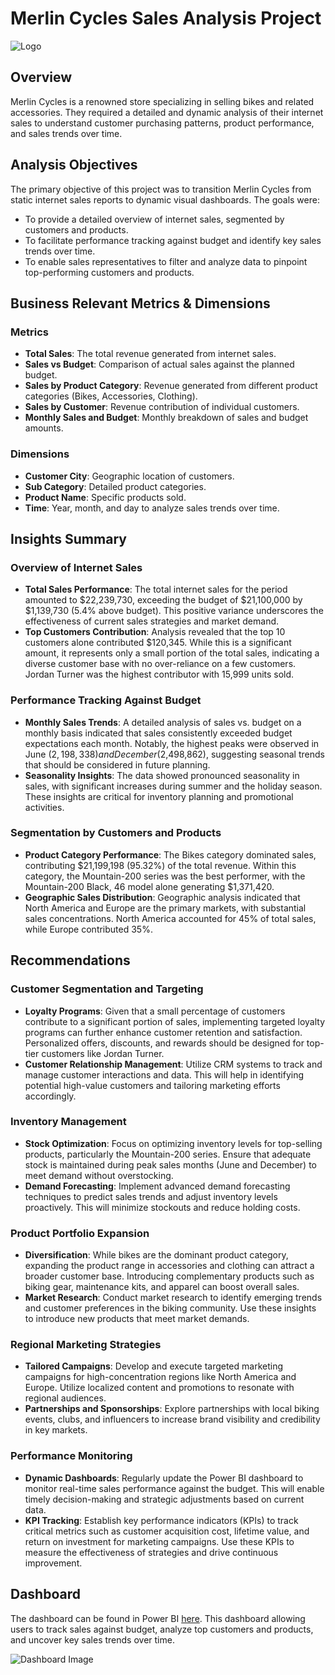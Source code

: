 # Merlin Cycles Sales Analysis Project
![Logo](https://github.com/user-attachments/assets/b446b54a-af0a-451c-8c29-f00633ebc2fc)
## Overview
Merlin Cycles is a renowned store specializing in selling bikes and related accessories. They required a detailed and dynamic analysis of their internet sales to understand customer purchasing patterns, product performance, and sales trends over time.

## Analysis Objectives
The primary objective of this project was to transition Merlin Cycles from static internet sales reports to dynamic visual dashboards. The goals were:

- To provide a detailed overview of internet sales, segmented by customers and products.
- To facilitate performance tracking against budget and identify key sales trends over time.
- To enable sales representatives to filter and analyze data to pinpoint top-performing customers and products.

## Business Relevant Metrics & Dimensions

### Metrics
- **Total Sales**: The total revenue generated from internet sales.
- **Sales vs Budget**: Comparison of actual sales against the planned budget.
- **Sales by Product Category**: Revenue generated from different product categories (Bikes, Accessories, Clothing).
- **Sales by Customer**: Revenue contribution of individual customers.
- **Monthly Sales and Budget**: Monthly breakdown of sales and budget amounts.

### Dimensions
- **Customer City**: Geographic location of customers.
- **Sub Category**: Detailed product categories.
- **Product Name**: Specific products sold.
- **Time**: Year, month, and day to analyze sales trends over time.

## Insights Summary

### Overview of Internet Sales
- **Total Sales Performance**: The total internet sales for the period amounted to $22,239,730, exceeding the budget of $21,100,000 by $1,139,730 (5.4% above budget). This positive variance underscores the effectiveness of current sales strategies and market demand.
- **Top Customers Contribution**: Analysis revealed that the top 10 customers alone contributed $120,345. While this is a significant amount, it represents only a small portion of the total sales, indicating a diverse customer base with no over-reliance on a few customers. Jordan Turner was the highest contributor with 15,999 units sold.

### Performance Tracking Against Budget
- **Monthly Sales Trends**: A detailed analysis of sales vs. budget on a monthly basis indicated that sales consistently exceeded budget expectations each month. Notably, the highest peaks were observed in June ($2,198,338) and December ($2,498,862), suggesting seasonal trends that should be considered in future planning.
- **Seasonality Insights**: The data showed pronounced seasonality in sales, with significant increases during summer and the holiday season. These insights are critical for inventory planning and promotional activities.

### Segmentation by Customers and Products
- **Product Category Performance**: The Bikes category dominated sales, contributing $21,199,198 (95.32%) of the total revenue. Within this category, the Mountain-200 series was the best performer, with the Mountain-200 Black, 46 model alone generating $1,371,420.
- **Geographic Sales Distribution**: Geographic analysis indicated that North America and Europe are the primary markets, with substantial sales concentrations. North America accounted for 45% of total sales, while Europe contributed 35%.

## Recommendations

### Customer Segmentation and Targeting
- **Loyalty Programs**: Given that a small percentage of customers contribute to a significant portion of sales, implementing targeted loyalty programs can further enhance customer retention and satisfaction. Personalized offers, discounts, and rewards should be designed for top-tier customers like Jordan Turner.
- **Customer Relationship Management**: Utilize CRM systems to track and manage customer interactions and data. This will help in identifying potential high-value customers and tailoring marketing efforts accordingly.

### Inventory Management
- **Stock Optimization**: Focus on optimizing inventory levels for top-selling products, particularly the Mountain-200 series. Ensure that adequate stock is maintained during peak sales months (June and December) to meet demand without overstocking.
- **Demand Forecasting**: Implement advanced demand forecasting techniques to predict sales trends and adjust inventory levels proactively. This will minimize stockouts and reduce holding costs.

### Product Portfolio Expansion
- **Diversification**: While bikes are the dominant product category, expanding the product range in accessories and clothing can attract a broader customer base. Introducing complementary products such as biking gear, maintenance kits, and apparel can boost overall sales.
- **Market Research**: Conduct market research to identify emerging trends and customer preferences in the biking community. Use these insights to introduce new products that meet market demands.

### Regional Marketing Strategies
- **Tailored Campaigns**: Develop and execute targeted marketing campaigns for high-concentration regions like North America and Europe. Utilize localized content and promotions to resonate with regional audiences.
- **Partnerships and Sponsorships**: Explore partnerships with local biking events, clubs, and influencers to increase brand visibility and credibility in key markets.

### Performance Monitoring
- **Dynamic Dashboards**: Regularly update the Power BI dashboard to monitor real-time sales performance against the budget. This will enable timely decision-making and strategic adjustments based on current data.
- **KPI Tracking**: Establish key performance indicators (KPIs) to track critical metrics such as customer acquisition cost, lifetime value, and return on investment for marketing campaigns. Use these KPIs to measure the effectiveness of strategies and drive continuous improvement.

## Dashboard
The dashboard can be found in Power BI  [here](https://app.powerbi.com/groups/me/reports/a2fac838-bed0-4ad6-8955-15c6f3703377/ReportSection?experience=power-bi). This dashboard allowing users to track sales against budget, analyze top customers and products, and uncover key sales trends over time.

![Dashboard Image](https://github.com/user-attachments/assets/fa3692a5-73eb-4dd2-8672-be0bea21744f)
